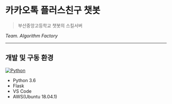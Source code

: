 # 카카오톡 플러스친구 챗봇
> 부산중앙고등학교 챗봇의 스킬서버

*Team. Algorithm Factory*

---

## 개발 및 구동 환경
[![Python](https://img.shields.io/badge/python-3.6-blue.svg?style=flat-square)](https://www.python.org/downloads/)
* Python 3.6
* Flask
* VS Code
* AWS(Ubuntu 18.04.1)

